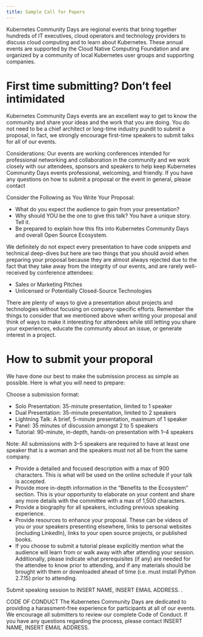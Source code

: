 ```yaml
---
title: Sample Call for Papers
---
```


Kubernetes Community Days are regional events that bring together hundreds of IT executives, cloud operators and technology providers to discuss cloud computing and to learn about Kubernetes.  These annual events are supported by the Cloud Native Computing Foundation and are organized by a community of local Kubernetes user groups and supporting companies.

# First time submitting? Don’t feel intimidated
Kubernetes Community Days events are an excellent way to get to know the community and share your ideas and the work that you are doing. You do not need to be a chief architect or long-time industry pundit to submit a proposal, in fact, we strongly encourage first-time speakers to submit talks for all of our events.

Considerations:
Our events are working conferences intended for professional networking and collaboration in the community and we work closely with our attendees, sponsors and speakers to help keep Kubernetes Community Days events professional, welcoming, and friendly. If you have any questions on how to submit a proposal or the event in general, please contact

Consider the Following as You Write Your Proposal:

* What do you expect the audience to gain from your presentation?
* Why should YOU be the one to give this talk? You have a unique story. Tell it.
* Be prepared to explain how this fits into Kubernetes Community Days and overall Open Source Ecosystem.

We definitely do not expect every presentation to have code snippets and technical deep-dives but here are two things that you should avoid when preparing your proposal because they are almost always rejected due to the fact that they take away from the integrity of our events, and are rarely well-received by conference attendees:

* Sales or Marketing Pitches
* Unlicensed or Potentially Closed-Source Technologies

There are plenty of ways to give a presentation about projects and technologies without focusing on company-specific efforts. Remember the things to consider that we mentioned above when writing your proposal and think of ways to make it interesting for attendees while still letting you share your experiences, educate the community about an issue, or generate interest in a project.

# How to submit your proporal
We have done our best to make the submission process as simple as possible. Here is what you will need to prepare:

Choose a submission format:

* Solo Presentation: 35-minute presentation, limited to 1 speaker
* Dual Presentation: 35-minute presentation, limited to 2 speakers
* Lightning Talk: A brief, 5-minute presentation, maximum of 1 speaker
* Panel: 35 minutes of discussion amongst 2 to 5 speakers
* Tutorial: 90-minute, in-depth, hands-on presentation with 1–4 speakers

Note: All submissions with 3–5 speakers are required to have at least one speaker that is a woman and the speakers must not all be from the same company.

* Provide a detailed and focused description with a max of 900 characters. This is what will be used on the online schedule if your talk is accepted.
* Provide more in-depth information in the “Benefits to the Ecosystem” section. This is your opportunity to elaborate on your content and share any more details with the committee with a max of 1,500 characters.
* Provide a biography for all speakers, including previous speaking experience.
* Provide resources to enhance your proposal. These can be videos of you or your speakers presenting elsewhere, links to personal websites (including LinkedIn), links to your open source projects, or published books.
* If you choose to submit a tutorial please explicitly mention what the audience will learn from or walk away with after attending your session. Additionally, please indicate what prerequisites (if any) are needed for the attendee to know prior to attending, and if any materials should be brought with them or downloaded ahead of time (i.e. must install Python 2.7.15) prior to attending.

Submit speaking session to INSERT NAME, INSERT EMAIL ADDRESS. . 

CODE OF CONDUCT
The Kubernetes Community Days are dedicated to providing a  harassment-free experience for participants at all of our events. We encourage all submitters to review our complete Code of Conduct.
If you have any questions regarding the process, please contact INSERT NAME, INSERT EMAIL ADDRESS. 
